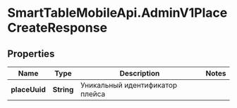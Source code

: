 # SmartTableMobileApi.AdminV1PlaceCreateResponse

## Properties

Name | Type | Description | Notes
------------ | ------------- | ------------- | -------------
**placeUuid** | **String** | Уникальный идентификатор плейса | 


